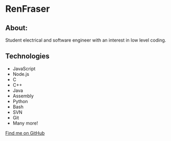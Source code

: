 # RenFraser

## About:

Student electrical and software engineer with an interest in low level coding.

## Technologies
- JavaScript
- Node.js
- C
- C++
- Java
- Assembly
- Python
- Bash
- SVN
- Git 
- Many more!

[Find me on GitHub](https://github.com/RenFraser)

